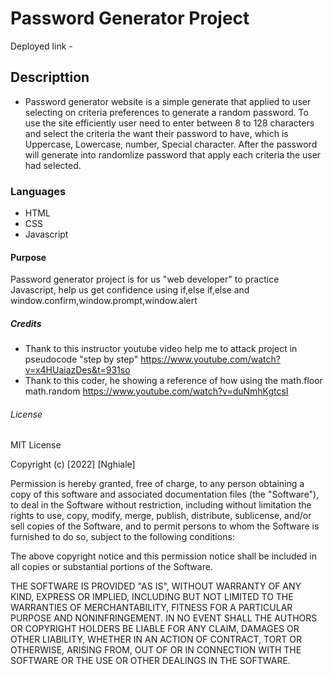 # Password Generator Project
Deployed link -

## Descripttion
- Password generator website is a simple generate that applied to user selecting on criteria preferences to generate a random password. To use the site efficiently user need to enter between 8 to 128 characters and select the criteria the want their password to have, which is Uppercase, Lowercase, number, Special character.
After the password will generate into randomlize password that apply each criteria the user had selected.
### Languages
  - HTML
  - CSS
  - Javascript
#### Purpose
Password generator project is for us "web developer" to practice Javascript, help us get confidence using if,else if,else and window.confirm,window.prompt,window.alert
##### Credits
  - Thank to this instructor youtube video help me to attack project in pseudocode "step by step"
    https://www.youtube.com/watch?v=x4HUaiazDes&t=931so 
  - Thank to this coder, he showing a reference of how using the math.floor math.random
    https://www.youtube.com/watch?v=duNmhKgtcsI
###### License
MIT License

Copyright (c) [2022] [Nghiale]

Permission is hereby granted, free of charge, to any person obtaining a copy
of this software and associated documentation files (the "Software"), to deal
in the Software without restriction, including without limitation the rights
to use, copy, modify, merge, publish, distribute, sublicense, and/or sell
copies of the Software, and to permit persons to whom the Software is
furnished to do so, subject to the following conditions:

The above copyright notice and this permission notice shall be included in all
copies or substantial portions of the Software.

THE SOFTWARE IS PROVIDED "AS IS", WITHOUT WARRANTY OF ANY KIND, EXPRESS OR
IMPLIED, INCLUDING BUT NOT LIMITED TO THE WARRANTIES OF MERCHANTABILITY,
FITNESS FOR A PARTICULAR PURPOSE AND NONINFRINGEMENT. IN NO EVENT SHALL THE
AUTHORS OR COPYRIGHT HOLDERS BE LIABLE FOR ANY CLAIM, DAMAGES OR OTHER
LIABILITY, WHETHER IN AN ACTION OF CONTRACT, TORT OR OTHERWISE, ARISING FROM,
OUT OF OR IN CONNECTION WITH THE SOFTWARE OR THE USE OR OTHER DEALINGS IN THE
SOFTWARE.